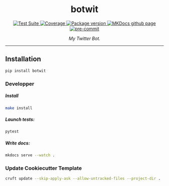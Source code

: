 <h1 align="center"> botwit </h1>

<p align="center">
  <a href="https://github.com/gjeusel/botwit/actions?query=workflow%3ACI+branch%3A+main+">
      <img src="https://github.com/gjeusel/botwit/workflows/CI/badge.svg?event=push&branch=main" alt="Test Suite" onerror="this.style.display='none'">
  </a>
  <a href="https://coverage-badge.samuelcolvin.workers.dev/redirect/gjeusel/botwit" alt="Test Coverage" onerror="this.style.display='none'">
      <img src="https://coverage-badge.samuelcolvin.workers.dev/gjeusel/botwit.svg" alt="Coverage">
  </a>
  <a href="https://pypi.org/project/botwit/">
      <img src="https://badge.fury.io/py/botwit.svg" alt="Package version" onerror="this.style.display='none'">
  </a>
  <a href="https://gjeusel.github.io/botwit/">
    <img src="https://img.shields.io/badge/mkdocs-pages-brightgreen" alt="MKDocs github page">
  </a>
  <a href="https://github.com/pre-commit/pre-commit">
      <img src="https://img.shields.io/badge/pre--commit-enabled-brightgreen?logo=pre-commit&logoColor=white" alt="pre-commit">
  </a>
</p>

<p align="center">
  <em>My Twitter Bot.</em>
</p>

---

## Installation

```bash
pip install botwit
```

### Developper

##### Install

```bash
make install
```

##### Launch tests:

```bash
pytest
```

##### Write docs:

```bash
mkdocs serve --watch .
```

### Update Cookiecutter Template

```bash
cruft update --skip-apply-ask --allow-untracked-files --project-dir .
```
